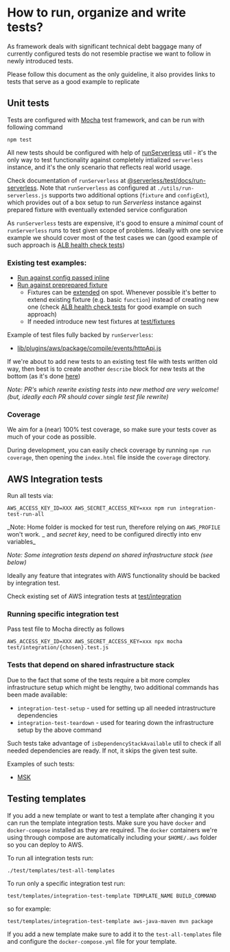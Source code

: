 # How to run, organize and write tests?

As framework deals with significant technical debt baggage many of currently configured tests do not
resemble practise we want to follow in newly introduced tests.

Please follow this document as the only guideline, it also provides links to tests that serve as a good example to replicate

## Unit tests

Tests are configured with [Mocha](https://mochajs.org/) test framework, and can be run with following command

```
npm test
```

All new tests should be configured with help of [runServerless](./utils/run-serverless.js) util - it's the only way to test functionality against completely intialized `serverless` instance, and it's the only scenario that reflects real world usage.

Check documentation of `runServerless` at [@serverless/test/docs/run-serverless](https://github.com/serverless/test/blob/master/docs/run-serverless.md#run-serverless). Note that `runServerless` as configured at `./utils/run-serverless.js` supports two additional options (`fixture` and `configExt`), which provides out of a box setup to run _Serverless_ instance against prepared fixture with eventually extended service configuration

As `runServerless` tests are expensive, it's good to ensure a _minimal_ count of `runServerless` runs to test given scope of problems. Ideally with one service example we should cover most of the test cases we can (good example of such approach is [ALB health check tests](https://github.com/serverless/serverless/blob/80e70e7affd54418361c4d54bdef1561af6b8826/lib/plugins/aws/package/compile/events/alb/lib/healthCheck.test.js#L18-L127))

### Existing test examples:

- [Run against config passed inline](https://github.com/serverless/serverless/blob/73107822945a878abbdebe2309e8e9d87cc2858a/lib/plugins/aws/package/lib/generateCoreTemplate.test.js#L11-L14)
- [Run against preprepared fixture](https://github.com/serverless/serverless/blob/74634c3317a116077a008375e20d6a5b99b1256e/lib/plugins/aws/package/compile/functions/index.test.js#L2605-L2608)
  - Fixtures can be [extended](https://github.com/serverless/serverless/blob/74634c3317a116077a008375e20d6a5b99b1256e/lib/plugins/aws/package/compile/events/httpApi/index.test.js#L95-L99) on spot. Whenever possible it's better to extend existing fixture (e.g. basic `function`) instead of creating new one (check [ALB health check tests](https://github.com/serverless/serverless/blob/80e70e7affd54418361c4d54bdef1561af6b8826/lib/plugins/aws/package/compile/events/alb/lib/healthCheck.test.js) for good example on such approach)
  - If needed introduce new test fixtures at [test/fixtures](./fixtures)

Example of test files fully backed by `runServerless`:

- [lib/plugins/aws/package/compile/events/httpApi.js](https://github.com/serverless/serverless/blob/master/lib/plugins/aws/package/compile/events/httpApi.js)

If we're about to add new tests to an existing test file with tests written old way, then best is to create another `describe` block for new tests at the bottom (as it's done [here](https://github.com/serverless/serverless/blob/74634c3317a116077a008375e20d6a5b99b1256e/lib/plugins/aws/package/compile/functions/index.test.js#L2602))

_Note: PR's which rewrite existing tests into new method are very welcome! (but, ideally each PR should cover single test file rewrite)_

### Coverage

We aim for a (near) 100% test coverage, so make sure your tests cover as much of your code as possible.

During development, you can easily check coverage by running `npm run coverage`, then opening the `index.html` file inside the `coverage` directory.

## AWS Integration tests

Run all tests via:

```
AWS_ACCESS_KEY_ID=XXX AWS_SECRET_ACCESS_KEY=xxx npm run integration-test-run-all
```

_Note: Home folder is mocked for test run, therefore relying on `AWS_PROFILE` won't work. _ and _secret key_, need to be configured directly into env variables\_

_Note: Some integration tests depend on shared infrastructure stack (see below)_

Ideally any feature that integrates with AWS functionality should be backed by integration test.

Check existing set of AWS integration tests at [test/integration](./integration)

### Running specific integration test

Pass test file to Mocha directly as follows

```
AWS_ACCESS_KEY_ID=XXX AWS_SECRET_ACCESS_KEY=xxx npx mocha test/integration/{chosen}.test.js
```

### Tests that depend on shared infrastructure stack

Due to the fact that some of the tests require a bit more complex infrastructure setup which might be lengthy, two additional commands has been made available:

- `integration-test-setup` - used for setting up all needed intrastructure dependencies
- `integration-test-teardown` - used for tearing down the infrastructure setup by the above command

Such tests take advantage of `isDependencyStackAvailable` util to check if all needed dependencies are ready. If not, it skips the given test suite.

Examples of such tests:

- [MSK](./integration/infra-dependent/msk.test.js)

## Testing templates

If you add a new template or want to test a template after changing it you can run the template integration tests. Make sure you have `docker` and `docker-compose` installed as they are required. The `docker` containers we're using through compose are automatically including your `$HOME/.aws` folder so you can deploy to AWS.

To run all integration tests run:

```
./test/templates/test-all-templates
```

To run only a specific integration test run:

```
test/templates/integration-test-template TEMPLATE_NAME BUILD_COMMAND
```

so for example:

```
test/templates/integration-test-template aws-java-maven mvn package
```

If you add a new template make sure to add it to the `test-all-templates` file and configure the `docker-compose.yml` file for your template.
